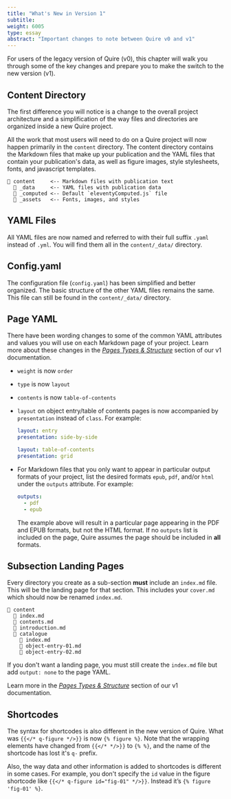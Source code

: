 ```yaml
---
title: "What's New in Version 1"
subtitle:
weight: 6005
type: essay
abstract: "Important changes to note between Quire v0 and v1"
---
```


For users of the legacy version of Quire (v0), this chapter will walk you through some of the key changes and prepare you to make the switch to the new version (v1).

## Content Directory

The first difference you will notice is a change to the overall project architecture and a simplification of the way files and directories are organized inside a new Quire project.

All the work that most users will need to do on a Quire project will now happen primarily in the `content` directory. The content directory contains the Markdown files that make up your publication and the YAML files that contain your publication's data, as well as figure images, style stylesheets, fonts, and javascript templates.

```tx
📁 content     <-- Markdown files with publication text
  📁 _data     <-- YAML files with publication data
  📁 _computed <-- Default `eleventyComputed.js` file
  📁 _assets   <-- Fonts, images, and styles
```

## YAML Files

All YAML files are now named and referred to with their full suffix `.yaml` instead of `.yml`. You will find them all in the `content/_data/` directory.

## Config.yaml

The configuration file (`config.yaml`) has been simplified and better organized. The basic structure of the other YAML files remains the same. This file can still be found in the `content/_data/` directory.

## Page YAML

There have been wording changes to some of the common YAML attributes and values you will use on each Markdown page of your project. Learn more about these changes in the [*Pages Types & Structure*](/docs-v1/pages/) section of our v1 documentation.

- `weight` is now `order`
- `type` is now `layout`
- `contents` is now `table-of-contents`
-  `layout` on object entry/table of contents pages is now accompanied by `presentation` instead of `class`. For example:

    ```yaml
    layout: entry
    presentation: side-by-side
    ```

    ```yaml
    layout: table-of-contents
    presentation: grid
    ```

- For Markdown files that you only want to appear in particular output formats of your project, list the desired formats `epub`, `pdf`, and/or `html` under the `outputs` attribute. For example:

    ```YAML
    outputs:
      - pdf
      - epub
    ```

  The example above will result in a particular page appearing in the PDF and EPUB formats, but not the HTML format. If no `outputs` list is included on the page, Quire assumes the page should be included in **all** formats.

## Subsection Landing Pages

Every directory you create as a sub-section **must** include an `index.md` file. This will be the landing page for that section. This includes your `cover.md` which should now be renamed `index.md`.

```tx
📁 content
  📄 index.md
  📄 contents.md
  📄 introduction.md
  📁 catalogue
    📄 index.md
    📄 object-entry-01.md
    📄 object-entry-02.md
```

If you don't want a landing page, you must still create the `index.md` file but add `output: none` to the page YAML.

Learn more in the [*Pages Types & Structure*](/docs-v1/pages/) section of our v1 documentation.

## Shortcodes

The syntax for shortcodes is also different in the new version of Quire. What was `{{</* q-figure */>}}` is now `{% figure %}`. Note that the wrapping elements have changed from `{{</* */>}}` to `{% %}`, and the name of the shortcode has lost it's `q-` prefix.

Also, the way data and other information is added to shortcodes is different in some cases. For example, you don't specify the `id` value in the figure shortcode like `{{</* q-figure id="fig-01" */>}}`. Instead it’s `{% figure 'fig-01' %}`.
